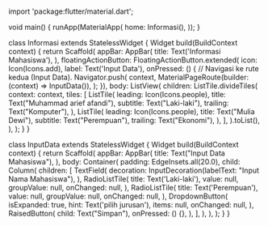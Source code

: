 # 
import 'package:flutter/material.dart';

void main() {
  runApp(MaterialApp(
    home: Informasi(),
  ));
}

class Informasi extends StatelessWidget {
  Widget build(BuildContext context) {
    return Scaffold(
      appBar: AppBar(
        title: Text('Informasi Mahasiswa'),
      ),
      floatingActionButton: FloatingActionButton.extended(
          icon: Icon(Icons.add),
          label: Text('Input Data'),
          onPressed: () {
          // Navigasi ke rute kedua (Input Data).
            Navigator.push(
              context,
              MaterialPageRoute(builder: (context) => InputData()),
            );
          }),
      body: ListView(
        children: ListTile.divideTiles(
          context: context,
          tiles: [
            ListTile(
              leading: Icon(Icons.people),
              title: Text("Muhammad arief afandi"),
              subtitle: Text("Laki-laki"),
              trailing: Text("Komputer"),
            ),
            ListTile(
              leading: Icon(Icons.people),
              title: Text("Mulia Dewi"),
              subtitle: Text("Perempuan"),
              trailing: Text("Ekonomi"),
            ),
          ],
        ).toList(),
      ),
    );
  }
}

class InputData extends StatelessWidget {
  Widget build(BuildContext context) {
    return Scaffold(
      appBar: AppBar(
        title: Text("Input Data Mahasiswa"),
      ),
      body: Container(
        padding: EdgeInsets.all(20.0),
        child: Column(
          children: [
            TextField(
              decoration: InputDecoration(labelText: "Input Nama Mahasiswa"),
            ),
            RadioListTile(
              title: Text('Laki-laki'),
              value: null,
              groupValue: null,
              onChanged: null,
            ),
            RadioListTile(
              title: Text('Perempuan'),
              value: null,
              groupValue: null,
              onChanged: null,
            ),
            DropdownButton(
              isExpanded: true,
              hint: Text('pilih jurusan'),
              items: null,
              onChanged: null,
            ),
            RaisedButton(
              child: Text("Simpan"),
              onPressed: () {},
            ),
          ],
        ),
      ),
    );
  }
}
